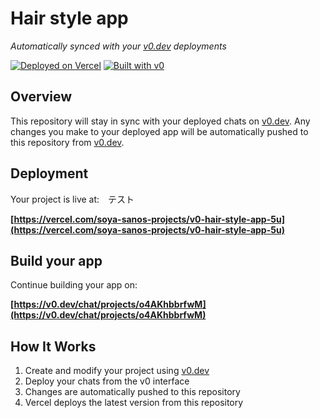 # Hair style app

*Automatically synced with your [v0.dev](https://v0.dev) deployments*

[![Deployed on Vercel](https://img.shields.io/badge/Deployed%20on-Vercel-black?style=for-the-badge&logo=vercel)](https://vercel.com/soya-sanos-projects/v0-hair-style-app-5u)
[![Built with v0](https://img.shields.io/badge/Built%20with-v0.dev-black?style=for-the-badge)](https://v0.dev/chat/projects/o4AKhbbrfwM)

## Overview

This repository will stay in sync with your deployed chats on [v0.dev](https://v0.dev).
Any changes you make to your deployed app will be automatically pushed to this repository from [v0.dev](https://v0.dev).

## Deployment

Your project is live at:　テスト

**[https://vercel.com/soya-sanos-projects/v0-hair-style-app-5u](https://vercel.com/soya-sanos-projects/v0-hair-style-app-5u)**

## Build your app

Continue building your app on:

**[https://v0.dev/chat/projects/o4AKhbbrfwM](https://v0.dev/chat/projects/o4AKhbbrfwM)**

## How It Works

1. Create and modify your project using [v0.dev](https://v0.dev)
2. Deploy your chats from the v0 interface
3. Changes are automatically pushed to this repository
4. Vercel deploys the latest version from this repository
